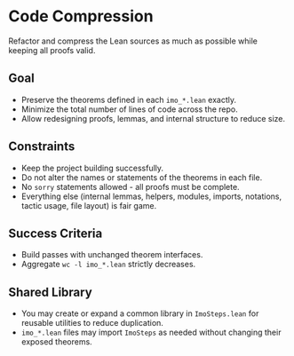 # Code Compression

Refactor and compress the Lean sources as much as possible while keeping all proofs valid.

## Goal
- Preserve the theorems defined in each `imo_*.lean` exactly.
- Minimize the total number of lines of code across the repo.
- Allow redesigning proofs, lemmas, and internal structure to reduce size.

## Constraints
- Keep the project building successfully.
- Do not alter the names or statements of the theorems in each file.
- No `sorry` statements allowed - all proofs must be complete.
- Everything else (internal lemmas, helpers, modules, imports, notations, tactic usage, file layout) is fair game.

## Success Criteria
- Build passes with unchanged theorem interfaces.
- Aggregate `wc -l imo_*.lean` strictly decreases.

## Shared Library
- You may create or expand a common library in `ImoSteps.lean` for reusable utilities to reduce duplication.
- `imo_*.lean` files may import `ImoSteps` as needed without changing their exposed theorems.
